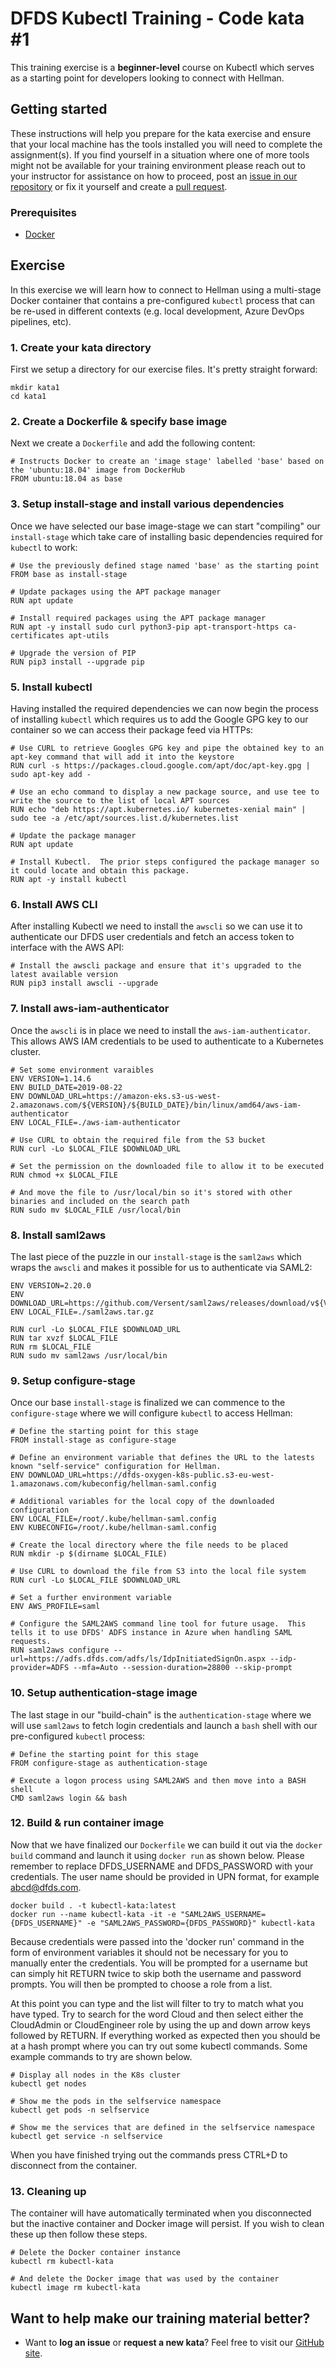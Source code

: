 DFDS Kubectl Training - Code kata #1
======================================

This training exercise is a **beginner-level** course on Kubectl which serves as a starting point for developers looking to connect with Hellman.

## Getting started
These instructions will help you prepare for the kata exercise and ensure that your local machine has the tools installed you will need to complete the assignment(s). If you find yourself in a situation where one of more tools might not be available for your training environment please reach out to your instructor for assistance on how to proceed, post an [issue in our repository](https://github.com/dfds/dojo/issues) or fix it yourself and create a [pull request](https://github.com/dfds/dojo/pulls).

### Prerequisites
* [Docker](https://www.docker.com/products/docker-desktop)

## Exercise
In this exercise we will learn how to connect to Hellman using a multi-stage Docker container that contains a pre-configured `kubectl` process that can be re-used in different contexts (e.g. local development, Azure DevOps pipelines, etc).

### 1. Create your kata directory
First we setup a directory for our exercise files. It's pretty straight forward:

```
mkdir kata1
cd kata1
```

### 2. Create a Dockerfile & specify base image
Next we create a `Dockerfile` and add the following content:

```
# Instructs Docker to create an 'image stage' labelled 'base' based on the 'ubuntu:18.04' image from DockerHub
FROM ubuntu:18.04 as base
```

### 3. Setup install-stage and install various dependencies
Once we have selected our base image-stage we can start "compiling" our `install-stage` which take care of installing basic dependencies required for `kubectl` to work:

```
# Use the previously defined stage named 'base' as the starting point
FROM base as install-stage

# Update packages using the APT package manager
RUN apt update

# Install required packages using the APT package manager
RUN apt -y install sudo curl python3-pip apt-transport-https ca-certificates apt-utils

# Upgrade the version of PIP
RUN pip3 install --upgrade pip
```
### 5. Install kubectl
Having installed the required dependencies we can now begin the process of installing `kubectl` which requires us to add the Google GPG key to our container so we can access their package feed via HTTPs:

```
# Use CURL to retrieve Googles GPG key and pipe the obtained key to an apt-key command that will add it into the keystore
RUN curl -s https://packages.cloud.google.com/apt/doc/apt-key.gpg | sudo apt-key add -

# Use an echo command to display a new package source, and use tee to write the source to the list of local APT sources
RUN echo "deb https://apt.kubernetes.io/ kubernetes-xenial main" | sudo tee -a /etc/apt/sources.list.d/kubernetes.list

# Update the package manager
RUN apt update

# Install Kubectl.  The prior steps configured the package manager so it could locate and obtain this package.
RUN apt -y install kubectl
```
### 6. Install AWS CLI
After installing Kubectl we need to install the `awscli` so we can use it to authenticate our DFDS user credentials and fetch an access token to interface with the AWS API:

```
# Install the awscli package and ensure that it's upgraded to the latest available version
RUN pip3 install awscli --upgrade
```
### 7. Install aws-iam-authenticator
Once the `awscli` is in place we need to install the `aws-iam-authenticator`.  This allows AWS IAM credentials to be used to authenticate to a Kubernetes cluster.
```
# Set some environment varaibles
ENV VERSION=1.14.6
ENV BUILD_DATE=2019-08-22
ENV DOWNLOAD_URL=https://amazon-eks.s3-us-west-2.amazonaws.com/${VERSION}/${BUILD_DATE}/bin/linux/amd64/aws-iam-authenticator
ENV LOCAL_FILE=./aws-iam-authenticator

# Use CURL to obtain the required file from the S3 bucket
RUN curl -Lo $LOCAL_FILE $DOWNLOAD_URL

# Set the permission on the downloaded file to allow it to be executed
RUN chmod +x $LOCAL_FILE

# And move the file to /usr/local/bin so it's stored with other binaries and included on the search path
RUN sudo mv $LOCAL_FILE /usr/local/bin
```

### 8. Install saml2aws
The last piece of the puzzle in our `install-stage` is the `saml2aws` which wraps the `awscli` and makes it possible for us to authenticate via SAML2:

```
ENV VERSION=2.20.0
ENV DOWNLOAD_URL=https://github.com/Versent/saml2aws/releases/download/v${VERSION}/saml2aws_${VERSION}_linux_amd64.tar.gz
ENV LOCAL_FILE=./saml2aws.tar.gz

RUN curl -Lo $LOCAL_FILE $DOWNLOAD_URL
RUN tar xvzf $LOCAL_FILE
RUN rm $LOCAL_FILE
RUN sudo mv saml2aws /usr/local/bin
```

### 9. Setup configure-stage
Once our base `install-stage` is finalized we can commence to the `configure-stage` where we will configure `kubectl` to access Hellman:

```
# Define the starting point for this stage
FROM install-stage as configure-stage

# Define an environment variable that defines the URL to the latests known "self-service" configuration for Hellman.
ENV DOWNLOAD_URL=https://dfds-oxygen-k8s-public.s3-eu-west-1.amazonaws.com/kubeconfig/hellman-saml.config

# Additional variables for the local copy of the downloaded configuration
ENV LOCAL_FILE=/root/.kube/hellman-saml.config
ENV KUBECONFIG=/root/.kube/hellman-saml.config

# Create the local directory where the file needs to be placed
RUN mkdir -p $(dirname $LOCAL_FILE)

# Use CURL to download the file from S3 into the local file system
RUN curl -Lo $LOCAL_FILE $DOWNLOAD_URL

# Set a further environment variable
ENV AWS_PROFILE=saml

# Configure the SAML2AWS command line tool for future usage.  This tells it to use DFDS' ADFS instance in Azure when handling SAML requests.
RUN saml2aws configure --url=https://adfs.dfds.com/adfs/ls/IdpInitiatedSignOn.aspx --idp-provider=ADFS --mfa=Auto --session-duration=28800 --skip-prompt
```
### 10. Setup authentication-stage image
The last stage in our "build-chain" is the `authentication-stage` where we will use `saml2aws` to fetch login credentials and launch a `bash` shell with our pre-configured `kubectl` process:

```
# Define the starting point for this stage
FROM configure-stage as authentication-stage

# Execute a logon process using SAML2AWS and then move into a BASH shell
CMD saml2aws login && bash
```
### 12. Build & run container image
Now that we have finalized our `Dockerfile` we can build it out via the `docker build` command and launch it using `docker run` as shown below.  Please remember to replace DFDS_USERNAME and DFDS_PASSWORD with your credentials.  The user name should be provided in UPN format, for example abcd@dfds.com.

```
docker build . -t kubectl-kata:latest
docker run --name kubectl-kata -it -e "SAML2AWS_USERNAME={DFDS_USERNAME}" -e "SAML2AWS_PASSWORD={DFDS_PASSWORD}" kubectl-kata
```

Because credentials were passed into the 'docker run' command in the form of environment variables it should not be necessary for you to manually enter the credentials.  You will be prompted for a username but can simply hit RETURN twice to skip both the username and password prompts.  You will then be prompted to choose a role from a list.

At this point you can type and the list will filter to try to match what you have typed.  Try to search for the word Cloud and then select either the CloudAdmin or CloudEngineer role by using the up and down arrow keys followed by RETURN.  If everything worked as expected then you should be at a hash prompt where you can try out some kubectl commands.  Some example commands to try are shown below.

```
# Display all nodes in the K8s cluster
kubectl get nodes

# Show me the pods in the selfservice namespace
kubectl get pods -n selfservice

# Show me the services that are defined in the selfservice namespace
kubectl get service -n selfservice
```

When you have finished trying out the commands press CTRL+D to disconnect from the container.
### 13. Cleaning up
The container will have automatically terminated when you disconnected but the inactive container and Docker image will persist.  If you wish to clean these up then follow these steps.

```
# Delete the Docker container instance
kubectl rm kubectl-kata

# And delete the Docker image that was used by the container
kubectl image rm kubectl-kata
```
## Want to help make our training material better?
 * Want to **log an issue** or **request a new kata**? Feel free to visit our [GitHub site](https://github.com/dfds/dojo/issues).
